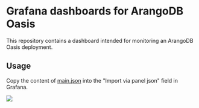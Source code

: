 # Grafana dashboards for ArangoDB Oasis

This repository contains a dashboard intended for monitoring an ArangoDB Oasis
deployment.

## Usage

Copy the content of [main.json](./main.json) into the "Import via panel json" field in Grafana.

![](screenshots/image.png?raw=true)
